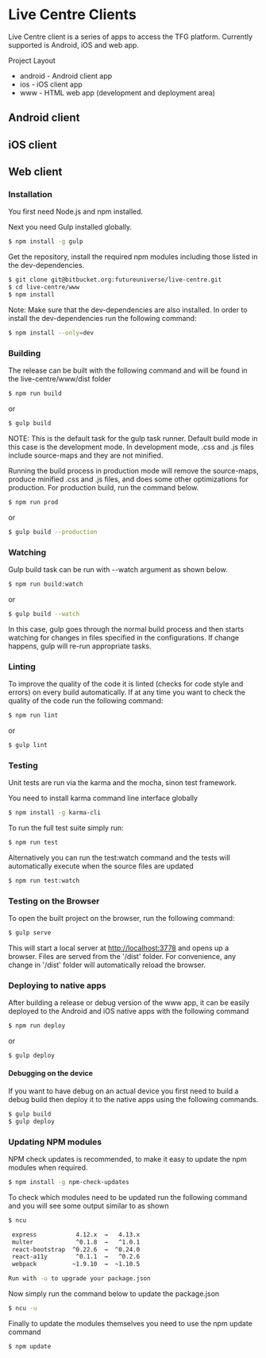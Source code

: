 # Live Centre Clients

Live Centre client is a series of apps to access the TFG platform.
Currently supported is Android, iOS and web app.

Project Layout
- android - Android client app
- ios - iOS client app
- www - HTML web app (development and deployment area)

## Android client

## iOS client

## Web client

### Installation

You first need Node.js and npm installed.

Next you need Gulp installed globally.

```sh
$ npm install -g gulp
```
Get the repository, install the required npm modules including those listed in the dev-dependencies.

```sh
$ git clone git@bitbucket.org:futureuniverse/live-centre.git
$ cd live-centre/www
$ npm install
```
Note: Make sure that the dev-dependencies are also installed. In order to install the dev-dependencies run the following command:
```sh
$ npm install --only=dev
```

### Building

The release can be built with the following command and will be found in the live-centre/www/dist folder

```sh
$ npm run build
```
or
```sh
$ gulp build
```

NOTE: This is the default task for the gulp task runner. Default build mode in this case is the development mode. In development mode, .css and .js files include source-maps and they are not minified.

Running the build process in production mode will remove the source-maps, produce minified .css and .js files, and does some other optimizations for production.
For production build, run the command below.

```sh
$ npm run prod
```
or
```sh
$ gulp build --production
```

### Watching

Gulp build task can be run with --watch argument as shown below.

```sh
$ npm run build:watch
```
or
```sh
$ gulp build --watch
```
In this case, gulp goes through the normal build process and then starts watching for changes in files specified in the configurations. If change happens, gulp will re-run appropriate tasks.

### Linting

To improve the quality of the code it is linted (checks for code style and errors) on every build automatically. If at any time you
want to check the quality of the code run the following command:

```sh
$ npm run lint
```
or
```sh
$ gulp lint
```
### Testing

Unit tests are run via the karma and the mocha, sinon test framework.

You need to install karma command line interface globally

```sh
$ npm install -g karma-cli
```

To run the full test suite simply run:

```sh
$ npm run test
```

Alternatively you can run the test:watch command and the tests will automatically execute when
the source files are updated

```sh
$ npm run test:watch
```

### Testing on the Browser

To open the built project on the browser, run the following command:

```sh
$ gulp serve
```
This will start a local server at [http://localhost:3778](http://localhost:3778) and opens up a browser.
Files are served from the '/dist' folder. For convenience, any change in '/dist' folder will automatically reload the browser.


### Deploying to native apps

After building a release or debug version of the www app, it can be easily deployed to the Android and iOS native apps with the following command

```sh
$ npm run deploy
```
or
```sh
$ gulp deploy
```

#### Debugging on the device

If you want to have debug on an actual device you first need to build a debug build then deploy it to the native apps using the following commands.

```sh
$ gulp build
$ gulp deploy
```

### Updating NPM modules

NPM check updates is recommended, to make it easy to update the npm modules when required.

```sh
$ npm install -g npm-check-updates
```

To check which modules need to be updated run the following command and you will see some output similar to as shown

```sh
$ ncu

 express           4.12.x  →   4.13.x
 multer            ^0.1.8  →   ^1.0.1
 react-bootstrap  ^0.22.6  →  ^0.24.0
 react-a11y        ^0.1.1  →   ^0.2.6
 webpack          ~1.9.10  →  ~1.10.5

Run with -u to upgrade your package.json
```

Now simply run the command below to update the package.json

```sh
$ ncu -u
```

Finally to update the modules themselves you need to use the npm update command

```sh
$ npm update
```




